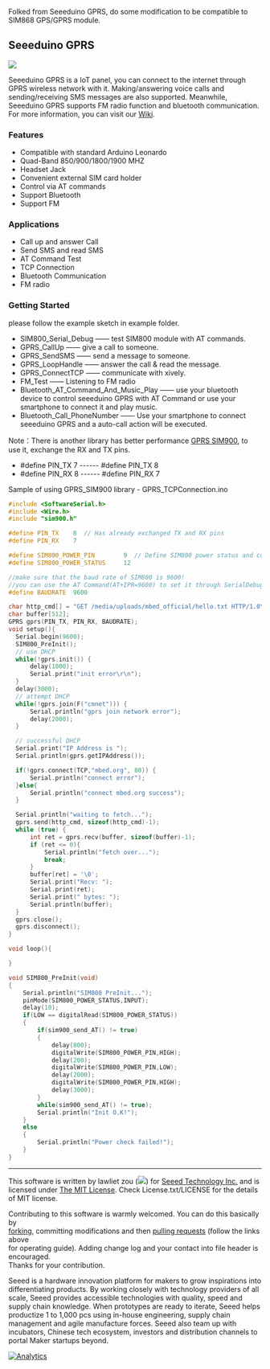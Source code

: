Folked from Seeeduino GPRS, do some modification to be compatible to SIM868 GPS/GPRS module.

## Seeeduino GPRS

![](https://statics3.seeedstudio.com/seeed/file/2018-01/bazaar669815_seeeduinogprs.jpg)

[](https://www.seeedstudio.com/s/Seeeduino-GPRS-p-1909.html)

Seeeduino GPRS is a IoT panel, you can connect to the internet through GPRS wireless network with it. Making/answering voice calls and sending/receiving SMS messages are also supported. Meanwhile, Seeeduino GPRS supports FM radio function and bluetooth communication. For more information, you can visit our [Wiki](http://wiki.seeedstudio.com/Seeeduino_GPRS/).

### Features
+ Compatible with standard Arduino Leonardo
+ Quad-Band 850/900/1800/1900 MHZ
+ Headset Jack
+ Convenient external SIM card holder
+ Control via AT commands
+ Support Bluetooth
+ Support FM


### Applications
+ Call up and answer Call
+ Send SMS and read SMS
+ AT Command Test
+ TCP Connection
+ Bluetooth Communication
+ FM radio

### Getting Started
please follow the example sketch in example folder.
+ SIM800_Serial_Debug —— test SIM800 module with AT commands.
+ GPRS_CallUp ——  give a call to someone.
+ GPRS_SendSMS —— send a message to someone.
+ GPRS_LoopHandle —— answer the call & read the message.
+ GPRS_ConnectTCP —— communicate with xively.
+ FM_Test —— Listening to FM radio
+ Bluetooth_AT_Command_And_Music_Play —— use your bluetooth device to control seeeduino GPRS with AT Command or use your smartphone to connect it and play music.
+ Bluetooth_Call_PhoneNumber —— Use your smartphone to connect seeeduino GPRS and a auto-call action will be executed.  

Note：There is another library has better performance [GPRS SIM900](https://github.com/Seeed-Studio/GPRS_SIM900), to use it, exchange the RX and TX pins.  
+ #define PIN_TX    7    ------   #define PIN_TX    8
+ #define PIN_RX    8    ------   #define PIN_RX    7

Sample of using GPRS_SIM900 library - GPRS_TCPConnection.ino
```C
#include <SoftwareSerial.h>
#include <Wire.h>
#include "sim900.h"

#define PIN_TX    8  // Has already exchanged TX and RX pins
#define PIN_RX    7

#define SIM800_POWER_PIN        9  // Define SIM800 power status and control pins
#define SIM800_POWER_STATUS     12

//make sure that the baud rate of SIM800 is 9600!
//you can use the AT Command(AT+IPR=9600) to set it through SerialDebug
#define BAUDRATE  9600

char http_cmd[] = "GET /media/uploads/mbed_official/hello.txt HTTP/1.0\r\n\r\n";
char buffer[512];
GPRS gprs(PIN_TX, PIN_RX, BAUDRATE);
void setup(){
  Serial.begin(9600);
  SIM800_PreInit();
  // use DHCP
  while(!gprs.init()) {
      delay(1000);
      Serial.print("init error\r\n");
  }
  delay(3000);    
  // attempt DHCP
  while(!gprs.join(F("cmnet"))) {
      Serial.println("gprs join network error");
      delay(2000);
  }

  // successful DHCP
  Serial.print("IP Address is ");
  Serial.println(gprs.getIPAddress());

  if(!gprs.connect(TCP,"mbed.org", 80)) {
      Serial.println("connect error");
  }else{
      Serial.println("connect mbed.org success");
  }

  Serial.println("waiting to fetch...");
  gprs.send(http_cmd, sizeof(http_cmd)-1);
  while (true) {
      int ret = gprs.recv(buffer, sizeof(buffer)-1);
      if (ret <= 0){
          Serial.println("fetch over...");
          break;
      }
      buffer[ret] = '\0';
      Serial.print("Recv: ");
      Serial.print(ret);
      Serial.print(" bytes: ");
      Serial.println(buffer);
  }
  gprs.close();
  gprs.disconnect();
}

void loop(){

}

void SIM800_PreInit(void)
{
    Serial.println("SIM800 PreInit...");
    pinMode(SIM800_POWER_STATUS,INPUT);
    delay(10);
    if(LOW == digitalRead(SIM800_POWER_STATUS))
    {
        if(sim900_send_AT() != true)
        {            
            delay(800);
            digitalWrite(SIM800_POWER_PIN,HIGH);
            delay(200);
            digitalWrite(SIM800_POWER_PIN,LOW);
            delay(2000);
            digitalWrite(SIM800_POWER_PIN,HIGH);
            delay(3000);  
        }
        while(sim900_send_AT() != true);                
        Serial.println("Init O.K!");         
    }
    else
    {
        Serial.println("Power check failed!");  
    }
}
```

----
This software is written by lawliet zou (![](http://www.seeedstudio.com/wiki/images/f/f8/Email-lawliet.zou.jpg)) for [Seeed Technology Inc.](http://www.seeed.cc) and is licensed under [The MIT License](http://opensource.org/licenses/mit-license.php). Check License.txt/LICENSE for the details of MIT license.<br>

Contributing to this software is warmly welcomed. You can do this basically by<br>
[forking](https://help.github.com/articles/fork-a-repo), committing modifications and then [pulling requests](https://help.github.com/articles/using-pull-requests) (follow the links above<br>
for operating guide). Adding change log and your contact into file header is encouraged.<br>
Thanks for your contribution.

Seeed is a hardware innovation platform for makers to grow inspirations into differentiating products. By working closely with technology providers of all scale, Seeed provides accessible technologies with quality, speed and supply chain knowledge. When prototypes are ready to iterate, Seeed helps productize 1 to 1,000 pcs using in-house engineering, supply chain management and agile manufacture forces. Seeed also team up with incubators, Chinese tech ecosystem, investors and distribution channels to portal Maker startups beyond.





[![Analytics](https://ga-beacon.appspot.com/UA-46589105-3/Seeeduino_GPRS)](https://github.com/igrigorik/ga-beacon)
